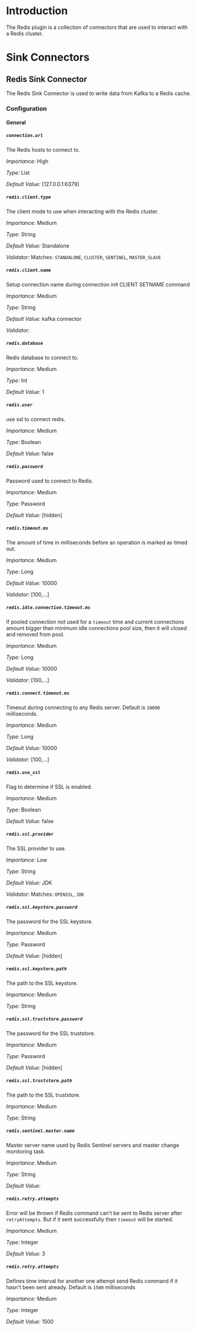 # Introduction

The Redis plugin is a collection of connectors that are used to interact with a Redis cluster.

# Sink Connectors

## Redis Sink Connector

The Redis Sink Connector is used to write data from Kafka to a Redis cache.

### Configuration

#### General

##### `connection.url`

The Redis hosts to connect to.

*Importance:* High

*Type:* List

*Default Value:* [127.0.0.1:6379]

##### `redis.client.type`

The client mode to use when interacting with the Redis cluster.

*Importance:* Medium

*Type:* String

*Default Value:* Standalone

*Validator:* Matches: ``STANDALONE``, ``CLUSTER``, ``SENTINEL``, ``MASTER_SLAVE``

##### `redis.client.name`

Setup connection name during connection init CLIENT SETNAME command

*Importance:* Medium

*Type:* String

*Default Value:* kafka connector

*Validator:*

##### `redis.database`

Redis database to connect to.

*Importance:* Medium

*Type:* Int

*Default Value:* 1

##### `redis.user`

use ssl to connect redis.

*Importance:* Medium

*Type:* Boolean

*Default Value:* false

##### `redis.password`

Password used to connect to Redis.

*Importance:* Medium

*Type:* Password

*Default Value:* [hidden]

##### `redis.timeout.ms`

The amount of time in milliseconds before an operation is marked as timed out.

*Importance:* Medium

*Type:* Long

*Default Value:* 10000

*Validator:* [100,...]

##### `redis.idle.connection.timeout.ms`

If pooled connection not used for a <code>timeout</code> time
and current connections amount bigger than minimum idle connections pool size,
then it will closed and removed from pool.

*Importance:* Medium

*Type:* Long

*Default Value:* 10000

*Validator:* [100,...]

##### `redis.connect.timeout.ms`

Timeout during connecting to any Redis server. Default is <code>10000</code> milliseconds.

*Importance:* Medium

*Type:* Long

*Default Value:* 10000

*Validator:* [100,...]

##### `redis.use_ssl`

Flag to determine if SSL is enabled.

*Importance:* Medium

*Type:* Boolean

*Default Value:* false

##### `redis.ssl.provider`

The SSL provider to use.

*Importance:* Low

*Type:* String

*Default Value:* JDK

*Validator:* Matches: ``OPENSSL``, ``JDK``

##### `redis.ssl.keystore.password`

The password for the SSL keystore.

*Importance:* Medium

*Type:* Password

*Default Value:* [hidden]

##### `redis.ssl.keystore.path`

The path to the SSL keystore.

*Importance:* Medium

*Type:* String

##### `redis.ssl.truststore.password`

The password for the SSL truststore.

*Importance:* Medium

*Type:* Password

*Default Value:* [hidden]

##### `redis.ssl.truststore.path`

The path to the SSL truststore.

*Importance:* Medium

*Type:* String

##### `redis.sentinel.master.name`

Master server name used by Redis Sentinel servers and master change monitoring task.

*Importance:* Medium

*Type:* String

*Default Value:*

##### `redis.retry.attempts`

Error will be thrown if Redis command can't be sent to Redis server after <code>retryAttempts</code>.
But if it sent successfully then <code>timeout</code> will be started.

*Importance:* Medium

*Type:* Integer

*Default Value:* 3

##### `redis.retry.attempts`

Defines time interval for another one attempt send Redis command 
if it hasn't been sent already.
Default is <code>1500</code> milliseconds

*Importance:* Medium

*Type:* Integer

*Default Value:* 1500




